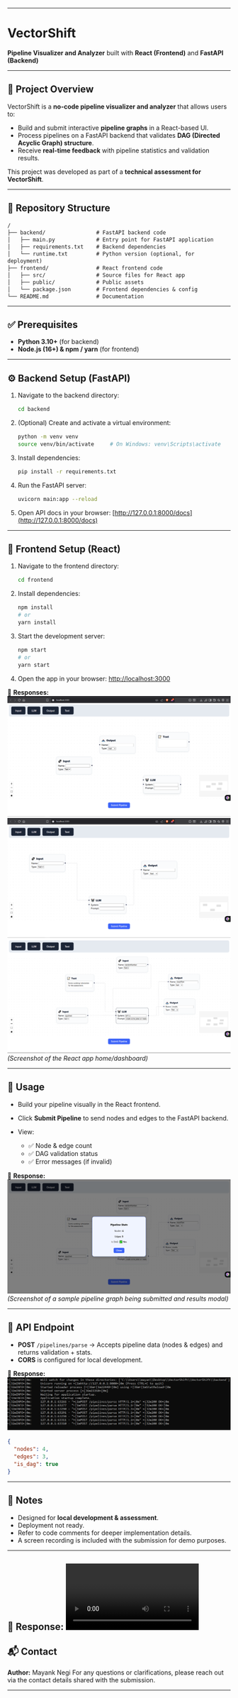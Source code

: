 
---

# VectorShift

**Pipeline Visualizer and Analyzer** built with **React (Frontend)** and **FastAPI (Backend)**

---

## 📌 Project Overview

VectorShift is a **no-code pipeline visualizer and analyzer** that allows users to:

* Build and submit interactive **pipeline graphs** in a React-based UI.
* Process pipelines on a FastAPI backend that validates **DAG (Directed Acyclic Graph) structure**.
* Receive **real-time feedback** with pipeline statistics and validation results.

This project was developed as part of a **technical assessment for VectorShift**.

---

## 📂 Repository Structure

```
/
├── backend/                # FastAPI backend code
│   ├── main.py             # Entry point for FastAPI application
│   ├── requirements.txt    # Backend dependencies
│   └── runtime.txt         # Python version (optional, for deployment)
├── frontend/               # React frontend code
│   ├── src/                # Source files for React app
│   ├── public/             # Public assets
│   └── package.json        # Frontend dependencies & config
└── README.md               # Documentation
```

---

## ✅ Prerequisites

* **Python 3.10+** (for backend)
* **Node.js (16+) & npm / yarn** (for frontend)

---

## ⚙️ Backend Setup (FastAPI)

1. Navigate to the backend directory:

   ```bash
   cd backend
   ```

2. (Optional) Create and activate a virtual environment:

   ```bash
   python -m venv venv
   source venv/bin/activate     # On Windows: venv\Scripts\activate
   ```

3. Install dependencies:

   ```bash
   pip install -r requirements.txt
   ```

4. Run the FastAPI server:

   ```bash
   uvicorn main:app --reload
   ```

5. Open API docs in your browser: [http://127.0.0.1:8000/docs](http://127.0.0.1:8000/docs)

---

## 🎨 Frontend Setup (React)

1. Navigate to the frontend directory:

   ```bash
   cd frontend
   ```

2. Install dependencies:

   ```bash
   npm install
   # or
   yarn install
   ```

3. Start the development server:

   ```bash
   npm start
   # or
   yarn start
   ```

4. Open the app in your browser: [http://localhost:3000](http://localhost:3000)

📸 **Responses:**
![React Frontend](ScreenShots/2.png)
![React Frontend](ScreenShots/1.png)
![React Frontend](ScreenShots/2.5.png)
*(Screenshot of the React app home/dashboard)*

---

## 🚀 Usage

* Build your pipeline visually in the React frontend.
* Click **Submit Pipeline** to send nodes and edges to the FastAPI backend.
* View:

  * ✅ Node & edge count
  * ✅ DAG validation status
  * ✅ Error messages (if invalid)

📸 **Response:**
![Pipeline Data](ScreenShots/3.png)
*(Screenshot of a sample pipeline graph being submitted and results modal)*

---

## 🔗 API Endpoint

* **POST** `/pipelines/parse` → Accepts pipeline data (nodes & edges) and returns validation + stats.
* **CORS** is configured for local development.

📸 **Response:**
![Pipeline Endpoints](ScreenShots/4.png)

```json
{
  "nodes": 4,
  "edges": 3,
  "is_dag": true
}
```

---

## 📝 Notes

* Designed for **local development & assessment**.
* Deployment not ready.
* Refer to code comments for deeper implementation details.
* A screen recording is included with the submission for demo purposes.

---
📸 **Response:**
![Recording](ScreenShots/MAYANK_NEGI_screenrecording.mp4)
---

## 📬 Contact

**Author:** Mayank Negi
For any questions or clarifications, please reach out via the contact details shared with the submission.

---
